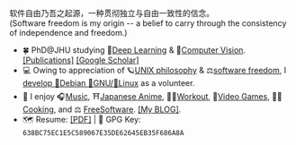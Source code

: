 软件自由乃吾之起源，一种贯彻独立与自由一致性的信念。  
(Software freedom is my origin -- a belief to carry through the consistency of independence and freedom.)  

- 🍀 PhD@JHU studying 🧠[Deep Learning](https://en.wikipedia.org/wiki/Deep_learning) & 👀[Computer Vision](https://en.wikipedia.org/wiki/Computer_vision). [[Publications]](blog/pubs.md) [[Google Scholar]](https://scholar.google.com/citations?user=BVIO95UAAAAJ)
- 💻 Owing to appreciation of 🪐[UNIX philosophy](http://catb.org/%7Eesr/writings/taoup/) & ⚖️[software freedom](https://www.gnu.org/philosophy/free-sw.en.html), I [develop 🍥Debian 🐂GNU/🐧Linux](https://qa.debian.org/developer.php?login=lumin) as a volunteer.
- 🐬 I enjoy 🎧[Music](blog/music.md), ⛩[Japanese Anime](blog/anime.md), 🏃🏻[Workout](blog/workout.md), 🎨[Video Games](blog/games.md), 🧑‍🍳[Cooking](blog/cooking.md), and ⚖️ [FreeSoftware](blog/foss.md). [[My BLOG]](blog/index.md).
- 🗺️ Resume: [[PDF]](assets/cv.pdf) | 🔑 GPG Key: `638BC75EC1E5C589067E35DE62645EB35F686A8A`
